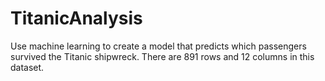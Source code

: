 # TitanicAnalysis
Use machine learning to create a model that predicts which passengers survived the Titanic shipwreck. There are 891 rows and 12 columns in this dataset.
